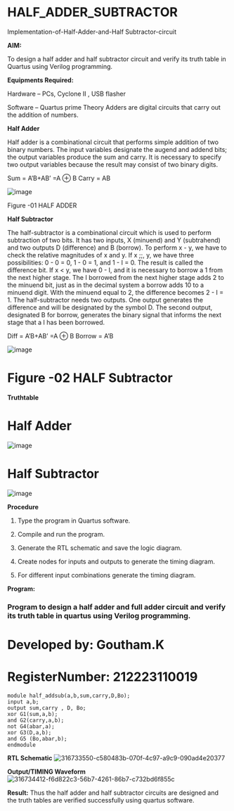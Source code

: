 # HALF_ADDER_SUBTRACTOR

Implementation-of-Half-Adder-and-Half Subtractor-circuit

**AIM:**

To design a half adder and half subtractor circuit and verify its truth table in Quartus using Verilog programming.

**Equipments Required:**

Hardware – PCs, Cyclone II , USB flasher 

Software – Quartus prime Theory Adders are digital circuits that carry out the addition of numbers.

**Half Adder**

Half adder is a combinational circuit that performs simple addition of two binary numbers. The input variables designate the augend and addend bits; the output variables produce the sum and carry. It is necessary to specify two output variables because the result may consist of two binary digits.

Sum = A’B+AB’ =A ⊕ B Carry = AB

![image](https://github.com/naavaneetha/HALF_ADDER_SUBTRACTOR/assets/154305477/bd4a0b2c-cdbc-4184-ab08-81578f121e1f)

Figure -01 HALF ADDER

**Half Subtractor**

The half-subtractor is a combinational circuit which is used to perform subtraction of two bits. It has two inputs, X (minuend) and Y (subtrahend) and two outputs D (difference) and B (borrow). To perform x - y, we have to check the relative magnitudes of x and y. If x ;;, y, we have three possibilities: 0 - 0 = 0, 1 - 0 = 1, and 1 - I = 0. The result is called the difference bit. If x < y, we have 0 - I, and it is necessary to borrow a 1 from the next higher stage. The I borrowed from the next higher stage adds 2 to the minuend bit, just as in the decimal system a borrow adds 10 to a minuend digit. With the minuend equal to 2, the difference becomes 2 - I = 1. The half-subtractor needs two outputs. One output generates the difference and will be designated by the symbol D. The second output, designated B for borrow, generates the binary signal that informs the next stage that a I has been borrowed. 

Diff = A’B+AB’ =A ⊕ B
Borrow = A’B

 ![image](https://github.com/naavaneetha/HALF_ADDER_SUBTRACTOR/assets/154305477/d76b099c-513f-4e7c-843a-e2fd028a531a)

# Figure -02 HALF Subtractor

**Truthtable**
# Half Adder
![image](https://github.com/Goutham2306/HALF_ADDER_SUBTRACTOR/assets/138971154/207da550-3564-44ab-91b3-f9d4b4d3c1e8)
# Half Subtractor
![image](https://github.com/Goutham2306/HALF_ADDER_SUBTRACTOR/assets/138971154/45d7f8e1-0655-4dbf-90e2-ef6c9979347e)

**Procedure**

1.	Type the program in Quartus software.

2.	Compile and run the program.

3.	Generate the RTL schematic and save the logic diagram.

4.	Create nodes for inputs and outputs to generate the timing diagram.

5.	For different input combinations generate the timing diagram.


**Program:**
### Program to design a half adder and full adder circuit and verify its truth table in quartus using Verilog programming.

# Developed by: Goutham.K
# RegisterNumber: 212223110019
```
module half_addsub(a,b,sum,carry,D,Bo);
input a,b;
output sum,carry , D, Bo;
xor G1(sum,a,b);
and G2(carry,a,b);
not G4(abar,a);
xor G3(D,a,b);
and G5 (Bo,abar,b);
endmodule
```

**RTL Schematic**
![316733550-c580483b-070f-4c97-a9c9-090ad4e20377](https://github.com/Goutham2306/HALF_ADDER_SUBTRACTOR/assets/138971154/34a82420-3e44-49fc-8500-8d3d55f5b50e)


**Output/TIMING Waveform**
![316734412-f6d822c3-56b7-4261-86b7-c732bd6f855c](https://github.com/Goutham2306/HALF_ADDER_SUBTRACTOR/assets/138971154/0b56119a-75d7-4aae-8a9d-0224dcade625)


**Result:**
Thus the half adder and half subtractor circuits are designed and the truth tables are verified successfully using quartus software.
